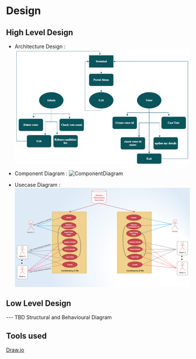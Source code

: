 # Design

## High Level Design 
* Architecture Design :
![Architecture](https://github.com/99cherrys/Online-voting-system/blob/main/Design/Architecture%20.png)
* Component Diagram :
![ComponentDiagram]()

* Usecase Diagram :
![UsecaseDiagram](https://github.com/99cherrys/Online-voting-system/blob/main/Design/Use%20case%20.png)

## Low Level Design 

--- TBD Structural and Behavioural Diagram

## Tools used
[Draw.io](https://app.diagrams.net/)
